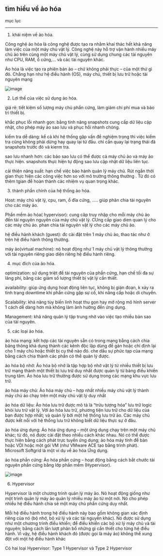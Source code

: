 tìm hiểu về ảo hóa
---------------------------------
mục lục





------------------------------------------------
1. khái niệm về ảo hóa.

Công nghệ ảo hóa là công nghệ được tạo ra nhằm khai thác hết khả năng làm việc của một máy chủ vật lý. Công nghệ này hỗ trợ vận hành nhiều máy chủ ảo trên cùng một máy chủ vật lý, cùng sử dụng chung các tài nguyên như CPU, RAM, ổ cứng,… và các tài nguyên khác.

Ảo hóa là việc tạo ra phiên bản ảo – chứ không phải thực – của một thứ gì đó. Chẳng hạn như hệ điều hành (OS), máy chủ, thiết bị lưu trữ hoặc tài nguyên mạng

![image](https://user-images.githubusercontent.com/95491130/180902137-0edbb988-6d74-4f66-8083-940efd32bf63.png)

2. Lợi thế của việc sử dụng ảo hóa.

giá rẻ: tiết kiệm số lượng máy chủ phần cứng, làm giảm chi phí mua và bảo trì thiết bị.

khắc phục lỗi nhanh gọn: bằng tính năng snapshots cung cấp dữ liệu cập nhật, cho phép máy ảo sao lưu và phục hồi nhanh chóng. 

kiểm tra dễ dàng: kể cả khi hệ thống gặp vấn đề nghiệm trọng thì việc kiểm tra cũng không phải dừng hay quay lại từ đầu. chỉ cần quay lại trạng thái đã snapshots trước đó và kierm tra.

sao lưu nhanh hơn: các bảo sao lưu có thể được cả máy chủ ảo và máy ảo thực hiện. snapshots thực hiện tự động sao lưu cập nhật dữ liệu liên tục.

cải thiện năng suất: hạn chế việc bảo hành quản lý máy chủ. Rút ngắn thời gian thực hiện các công việc hơn so với mô trường thông thường . Từ đó có thêm tgian để hoàn thành các nhiệm vụ quan trọng khác.

3. thành phần chính của hệ thống ảo hóa.

Host: máy chủ vật lý, cpu, ram, ổ đĩa cứng, ..... giúp phân chia tài nguyên cho các máy ảo.

Phần mềm ảo hóa( hypervisor): cung câp truy nhập cho mỗi máy chủ ảo đến tài nguyên nguyên của máy chủ vật lý. CUng cấp giao dien quan lý cho các máy chủ ảo. phan chia tài nguyên vật lý cho các máy chủ ảo.

hệ điều hành khách (guest): đc cài đặt trên 1 máy chủ ảo, thao tác như ở trên hệ điều hành thông thường.

máy ảo(virtual machine): nó hoạt động như 1 máy chủ vật lý thông thường với tài nguyên riêng giao diện riêng hệ điều hành riêng.

4. mục đích của ảo hóa.

optimization: sử dụng triệt để tài nguyên của phần cứng, hạn chế tối đa sự lãng phí, bằng các giảm số lượng thiết bị vật lý cần thiết.

availability: giúp ứng dụng hoạt động liên tục, không bị gián đoạn, k xảy ra tình trạng downtime khi phần cứng gặp sự cố, khi nâng cấp hoặc di chuyển.

Scalability: khả năng tùy biến linh hoạt thu gọn hay mở rộng mô hình server 1 cách dễ dàng hơn mà không làm ảnh hưởng đến ứng dụng.

Management: khả năng quản lý tập trung nhờ vào việc tạo nhiều bản sao của tài nguyên.

5. các loại ảo hóa.

ảo hóa mạng: kết hợp các tài nguyên sẵn có trong mạng bằng cách chia băng thông khả dụng thành các kênh độc lập dùng để gán hoặc chỉ định lại cho 1 máy chủ hoặc thiết bị cụ thể nào đó. che dấu sự phức tạp của mạng bằng cách chia thành các phần có thể quản lý được.

ảo hóa bộ nhớ: Ảo hóa bộ nhớ là tập hợp bộ nhớ vật lý từ nhiều thiết bị lưu trữ mạng thành một thiết bị lưu trữ duy nhất được quản lý từ bảng điều khiển trung tâm. Ảo hóa lưu trữ thường được sử dụng trong các mạng khu vực lưu trữ.

ảo hóa máy chủ: Ảo hóa máy chủ – hợp nhất nhiều máy chủ vật lý thành máy chủ ảo chạy trên một máy chủ vật lý duy nhất

ảo hóa dữ liệu: Ảo hóa lưu trữ được mô tả là “trừu tượng hóa” lưu trữ logic khỏi lưu trữ vật lý. Với ảo hóa lưu trữ, phương tiện lưu trữ cho dữ liệu của bạn được hợp nhất; và quản lý bởi một hệ thống lưu trữ ảo. Các máy chủ được kết nối với hệ thống lưu trữ không biết dữ liệu thực sự ở đâu.

ảo hóa ứng dụng: Ảo hóa ứng dụng – một ứng dụng chạy trên một máy chủ khác; từ đó, nó được cài đặt theo nhiều cách khác nhau. Nó có thể được thực hiện bằng cách phát trực tuyến ứng dụng; ảo hóa máy tính để bàn hoặc VDI ​​hoặc một gói VM (như VMware ACE tạo bằng trình phát). Microsoft Softgrid là một ví dụ về ảo hóa Ứng dụng.

ảo hóa phần cứng: Ảo hóa phần cứng – hoạt động bằng cách bắt chước tài nguyên phần cứng bằng lớp phần mềm (Hypervisor).

![image](https://user-images.githubusercontent.com/95491130/180905661-bf4c4e3a-fe28-4b33-92e4-7784123745f9.png)

6. Hypervisor

Hypervisor là một chương trình quản lý máy ảo. Nó hoạt động giống như một trình quản lý máy ảo quản lý nhiều máy ảo từ một nơi. Nó cho phép nhiều hệ điều hành chia sẻ một máy chủ phần cứng duy nhất.

Mỗi hệ điều hành trong hệ điều hành này bao gồm không gian xác định riêng của nó (bộ nhớ, bộ xử lý và các tài nguyên khác). Nó được sử dụng như một chương trình điều khiển; để điều khiển các bộ xử lý máy chủ và tài nguyên; bằng cách lần lượt phân bổ những gì cần thiết cho từng hệ điều hành. Vì vậy, hệ điều hành khách đó (được gọi là máy ảo) không thể xung đột với một hệ điều hành khác

Có hai loại Hypervisor: Type 1 Hypervisor và Type 2 Hypervisor




